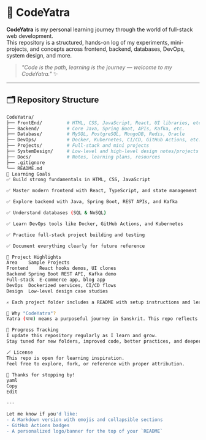 # 🚀 CodeYatra

**CodeYatra** is my personal learning journey through the world of full-stack web development.  
This repository is a structured, hands-on log of my experiments, mini-projects, and concepts across frontend, backend, databases, DevOps, system design, and more.

> _"Code is the path, learning is the journey — welcome to my CodeYatra."_ ✨

---

## 🗂️ Repository Structure

```bash
CodeYatra/
├── FrontEnd/         # HTML, CSS, JavaScript, React, UI libraries, etc.
├── Backend/          # Core Java, Spring Boot, APIs, Kafka, etc.
├── Database/         # MySQL, PostgreSQL, MongoDB, Redis, Oracle
├── DevOps/           # Docker, Kubernetes, CI/CD, GitHub Actions, etc.
├── Projects/         # Full-stack and mini projects
├── SystemDesign/     # Low-level and high-level design notes/projects
├── Docs/             # Notes, learning plans, resources
├── .gitignore
└── README.md
📌 Learning Goals
✅ Build strong fundamentals in HTML, CSS, JavaScript

✅ Master modern frontend with React, TypeScript, and state management

✅ Explore backend with Java, Spring Boot, REST APIs, and Kafka

✅ Understand databases (SQL & NoSQL)

✅ Learn DevOps tools like Docker, GitHub Actions, and Kubernetes

✅ Practice full-stack project building and testing

✅ Document everything clearly for future reference

📖 Project Highlights
Area	Sample Projects
Frontend	React hooks demos, UI clones
Backend	Spring Boot REST API, Kafka demo
Full-stack	E-commerce app, blog app
DevOps	Dockerized services, CI/CD flows
Design	Low-level design case studies

✍️ Each project folder includes a README with setup instructions and learnings.

🧠 Why "CodeYatra"?
Yatra (यात्रा) means a purposeful journey in Sanskrit. This repo reflects my commitment to consistent learning, one step at a time, with curiosity, rigor, and joy.

📅 Progress Tracking
I update this repository regularly as I learn and grow.
Stay tuned for new folders, improved code, better practices, and deeper dives!

🪄 License
This repo is open for learning inspiration.
Feel free to explore, fork, or reference with proper attribution.

🙏 Thanks for stopping by!
yaml
Copy
Edit

---

Let me know if you'd like:
- A Markdown version with emojis and collapsible sections
- GitHub Actions badges
- A personalized logo/banner for the top of your `README`